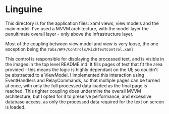 # Linguine

This directory is for the application files: xaml views, view models and the main model. I've used a MVVM architecture, with the model layer the penultimate overall layer - only above the Infrastructure layer.

Most of the coupling between view model and view is very loose, the one exception being the `Tabs/WPF/Controls/RichTextControl.xaml`

This control is responsible for displaying the processed text, and is visible in the images in the top level README.md. It fills pages of text that fit the area provided - this means the logic is highly dependant on the UI; so couldn't be abstracted to a ViewModel. I implemented this interaction using EventHandlers and RelayCommands, so that multiple pages can be turned at once, with only the full processed data loaded as the final page is reached. This tighter coupling does undermine the overall MVVM architecture; but I opted for it to preserve performance, and excessive database access, as only the processed data required for the text on screen is loaded.
